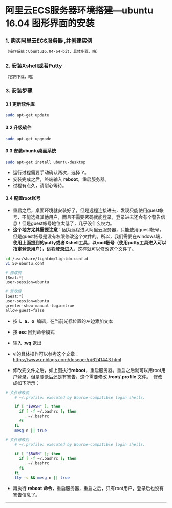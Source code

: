 # **阿里云ECS服务器环境搭建—ubuntu 16.04 图形界面的安装**

### 1. 购买阿里云ECS服务器 ,并创建实例

```bash
（操作系统：Ubuntu16.04-64-bit，具体步骤，略）
```

### 2. 安装Xshell或者Putty

```bash
（官网下载，略）
```

### 3. 安装步骤

#### 3.1 更新软件库

```bash
sudo apt-get update
```

#### 3.2 升级软件
```bash
sudo apt-get upgrade
```

#### 3.3 安装ubuntu桌面系统

```bash
sudo apt-get install ubuntu-desktop
```

- 运行过程需要手动确认两次，选择 Y。
- 安装完成之后，终端输入 **reboot**，重启服务器。
- 过程有点久，请耐心等待。

#### 3.4 配置root账号

- 重启之后，桌面环境就安装好了，但是远程连接进去，发现只能使用guest帐号，不能选择其他用户，而且不需要密码就能登录，登录进去还会有个警告信息！但是guest帐号地位太低了，几乎没什么权力。 
- **这个地方尤其需要注意**：因为远程进入阿里云服务器，只能使用guest帐号，但是guest帐号是没有权限修改这个文件的。所以，我们需要在windows端，**使用上面提到的putty或者Xshell工具，以root帐号（使用putty工具进入可以指定登录用户），远程登录进入**，这样就可以修改这个文件了。

```bash
cd /usr/share/lightdm/lightdm.conf.d 
vi 50-ubuntu.conf 
```

```bash
# 修改前
[Seat:*]
user-session=ubuntu

# 修改后
[Seat:*]
user-session=ubuntu
greeter-show-manual-login=true
allow-guest=false
```

- 按  **i、a、o** 		 编辑，在当前光标位置的左边添加文本
- 按 **esc**                      回到命令模式 
- 输入 **:wq**                 退出
- vi的具体操作可以参考这个文章：<https://www.cnblogs.com/doseoer/p/6241443.html>  

- 修改完文件之后，如上图执行**reboot**，重启服务器。重启之后就可以用root用户登录，但是登录后还是有警告，这个需要修改 **/root/.profile** 文件。  修改成如下所示： 

```bash
# 文件修改前
    # ~/.profile: executed by Bourne-compatible login shells.

    if [ "$BASH" ]; then
      if [ -f ~/.bashrc ]; then
        . ~/.bashrc
      fi
    fi
    mesg n || true

# 文件修改后
    # ~/.profile: executed by Bourne-compatible login shells.

    if [ "$BASH" ]; then
      if [ -f ~/.bashrc ]; then
        . ~/.bashrc
      fi
    fi
    tty -s && mesg n || true
```

- 再执行 **reboot** **命令**，重启服务器，重启之后，只有root用户，登录后也没有警告信息了。 

------

